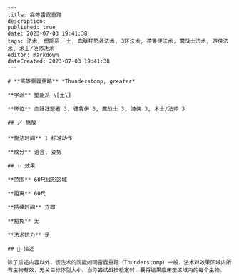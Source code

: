 
    ---
    title: 高等雷霆重踏
    description: 
    published: true
    date: 2023-07-03 19:41:38
    tags: 法术, 塑能系, 土, 血脉狂怒者法术, 3环法术, 德鲁伊法术, 魔战士法术, 游侠法术, 术士/法师法术
    editor: markdown
    dateCreated: 2023-07-03 19:41:38
    ---

    # **高等雷霆重踏** *Thunderstomp, greater*

    **学派** 塑能系 \[土\] 

    **环位** 血脉狂怒者 3, 德鲁伊 3, 魔战士 3, 游侠 3, 术士/法师 3

    ## 🪄 施放

    **施法时间** 1 标准动作

    **成分** 语言, 姿势

    ## ✨ 效果  

    **范围** 60尺线形区域

    **距离** 60尺  

    **持续时间** 立即 

    **豁免** 无

    **法术抗力** 是

    ## 📖 描述

    除了后述内容以外，该法术的同能如同雷霆重踏（Thunderstomp）一般，法术对效果区域内所有生物有效，无关目标体型大小。当你尝试战技检定时，要将结果应用至区域内的每个生物。
    